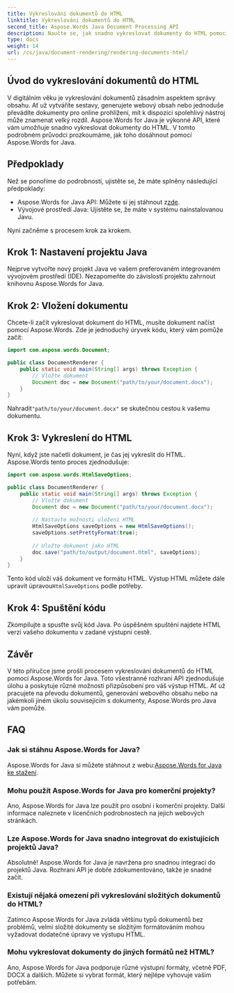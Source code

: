 ```yaml
---
title: Vykreslování dokumentů do HTML
linktitle: Vykreslování dokumentů do HTML
second_title: Aspose.Words Java Document Processing API
description: Naučte se, jak snadno vykreslovat dokumenty do HTML pomocí Aspose.Words for Java. Podrobný průvodce pro efektivní převod dokumentů.
type: docs
weight: 14
url: /cs/java/document-rendering/rendering-documents-html/
---
```


## Úvod do vykreslování dokumentů do HTML

V digitálním věku je vykreslování dokumentů zásadním aspektem správy obsahu. Ať už vytváříte sestavy, generujete webový obsah nebo jednoduše převádíte dokumenty pro online prohlížení, mít k dispozici spolehlivý nástroj může znamenat velký rozdíl. Aspose.Words for Java je výkonné API, které vám umožňuje snadno vykreslovat dokumenty do HTML. V tomto podrobném průvodci prozkoumáme, jak toho dosáhnout pomocí Aspose.Words for Java.

## Předpoklady

Než se ponoříme do podrobností, ujistěte se, že máte splněny následující předpoklady:

-  Aspose.Words for Java API: Můžete si jej stáhnout z[zde](https://releases.aspose.com/words/java/).
- Vývojové prostředí Java: Ujistěte se, že máte v systému nainstalovanou Javu.

Nyní začněme s procesem krok za krokem.

## Krok 1: Nastavení projektu Java

Nejprve vytvořte nový projekt Java ve vašem preferovaném integrovaném vývojovém prostředí (IDE). Nezapomeňte do závislostí projektu zahrnout knihovnu Aspose.Words for Java.

## Krok 2: Vložení dokumentu

Chcete-li začít vykreslovat dokument do HTML, musíte dokument načíst pomocí Aspose.Words. Zde je jednoduchý úryvek kódu, který vám pomůže začít:

```java
import com.aspose.words.Document;

public class DocumentRenderer {
    public static void main(String[] args) throws Exception {
        // Vložte dokument
        Document doc = new Document("path/to/your/document.docx");
    }
}
```

 Nahradit`"path/to/your/document.docx"` se skutečnou cestou k vašemu dokumentu.

## Krok 3: Vykreslení do HTML

Nyní, když jste načetli dokument, je čas jej vykreslit do HTML. Aspose.Words tento proces zjednodušuje:

```java
import com.aspose.words.HtmlSaveOptions;

public class DocumentRenderer {
    public static void main(String[] args) throws Exception {
        // Vložte dokument
        Document doc = new Document("path/to/your/document.docx");
        
        // Nastavte možnosti uložení HTML
        HtmlSaveOptions saveOptions = new HtmlSaveOptions();
        saveOptions.setPrettyFormat(true);
        
        // Uložte dokument jako HTML
        doc.save("path/to/output/document.html", saveOptions);
    }
}
```

Tento kód uloží váš dokument ve formátu HTML. Výstup HTML můžete dále upravit úpravou`HtmlSaveOptions` podle potřeby.

## Krok 4: Spuštění kódu

Zkompilujte a spusťte svůj kód Java. Po úspěšném spuštění najdete HTML verzi vašeho dokumentu v zadané výstupní cestě.

## Závěr

V této příručce jsme prošli procesem vykreslování dokumentů do HTML pomocí Aspose.Words for Java. Toto všestranné rozhraní API zjednodušuje úlohu a poskytuje různé možnosti přizpůsobení pro váš výstup HTML. Ať už pracujete na převodu dokumentů, generování webového obsahu nebo na jakémkoli jiném úkolu souvisejícím s dokumenty, Aspose.Words pro Java vám pomůže.

## FAQ

### Jak si stáhnu Aspose.Words for Java?

 Aspose.Words for Java si můžete stáhnout z webu:[Aspose.Words for Java ke stažení](https://releases.aspose.com/words/java/).

### Mohu použít Aspose.Words for Java pro komerční projekty?

Ano, Aspose.Words for Java lze použít pro osobní i komerční projekty. Další informace naleznete v licenčních podrobnostech na jejich webových stránkách.

### Lze Aspose.Words for Java snadno integrovat do existujících projektů Java?

Absolutně! Aspose.Words for Java je navržena pro snadnou integraci do projektů Java. Rozhraní API je dobře zdokumentováno, takže je snadné začít.

### Existují nějaká omezení při vykreslování složitých dokumentů do HTML?

Zatímco Aspose.Words for Java zvládá většinu typů dokumentů bez problémů, velmi složité dokumenty se složitým formátováním mohou vyžadovat dodatečné úpravy ve výstupu HTML.

### Mohu vykreslovat dokumenty do jiných formátů než HTML?

Ano, Aspose.Words for Java podporuje různé výstupní formáty, včetně PDF, DOCX a dalších. Můžete si vybrat formát, který nejlépe vyhovuje vašim potřebám.